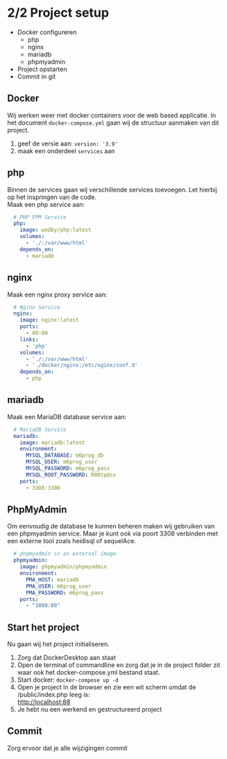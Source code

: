 # 2/2 Project setup
- Docker configureren
  - php
  - nginx
  - mariadb
  - phpmyadmin
- Project opstarten
- Commit in git

## Docker
Wij werken weer met docker containers voor de web based applicatie.
In het document `docker-compose.yml` gaan wij de structuur aanmaken van dit project.
1. geef de versie aan: `version: '3.9'`
2. maak een onderdeel `services` aan

## php
Binnen de services gaan wij verschillende services toevoegen. Let hierbij op het inspringen van de code.<br>
Maak een php service aan:
```yaml
  # PHP FPM Service
  php:
    image: wodby/php:latest
    volumes:
      - './:/var/www/html'
    depends_on:
      - mariadb
```

## nginx
Maak een nginx proxy service aan:
```yaml
  # Nginx Service
  nginx:
    image: nginx:latest
    ports:
      - 88:80
    links:
      - 'php'
    volumes:
      - './:/var/www/html'
      - './docker/nginx:/etc/nginx/conf.d'
    depends_on:
      - php
```

## mariadb
Maak een MariaDB database service aan:
```yaml
  # MariaDB Service
  mariadb:
    image: mariadb:latest
    environment:
      MYSQL_DATABASE: m6prog_db
      MYSQL_USER: m6prog_user
      MYSQL_PASSWORD: m6prog_pass
      MYSQL_ROOT_PASSWORD: R00tp@ss
    ports:
      - 3308:3306
```

## PhpMyAdmin
Om eenvoudig de database te kunnen beheren maken wij gebruiken van een phpmyadmin service. Maar je kunt ook via poort 3308 verbinden met een externe tool zoals heidisql of sequelAce. 
```yaml
  # phpmyadmin in an external image
  phpmyadmin:
    image: phpmyadmin/phpmyadmin
    environment:
      PMA_HOST: mariadb
      PMA_USER: m6prog_user
      PMA_PASSWORD: m6prog_pass
    ports:
      - "1088:80"
```

## Start het project
Nu gaan wij het project initialiseren.
1. Zorg dat DockerDesktop aan staat
2. Open de terminal of commandline en zorg dat je in de project folder zit waar ook het docker-compose.yml bestand staat.
3. Start docker: `docker-compose up -d`
4. Open je project in de browser en zie een wit scherm omdat de /public/index.php leeg is: <br>
[http://localhost:88](http://localhost:88)
5. Je hebt nu een werkend en gestructureerd project

## Commit
Zorg ervoor dat je alle wijzigingen commit

